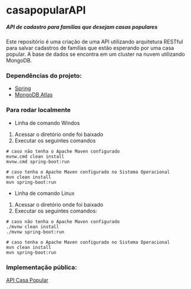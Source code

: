 # casapopularAPI
##### API de cadastro para famílias que desejam casas populares

Este repositório é uma criação de uma API utilizando arquitetura RESTful para salvar cadastros
de famílias que estão esperando por uma casa popular. A base de dados se encontra em um cluster
na nuvem utilizando MongoDB.

### Dependências do projeto:

- [Spring](https://spring.io/)
- [MongoDB Atlas](https://www.mongodb.com/cloud/atlas)

### Para rodar localmente
- Linha de comando Windos 
1. Acessar o diretório onde foi baixado
2. Executar os seguintes comandos
```
# caso não tenha o Apache Maven configurado
mvnw.cmd clean install
mvnw.cmd spring-boot:run

# caso tenha o Apache Maven configurado no Sistema Operacional
mvn clean install
mvn spring-boot:run
```

- Linha de comando Linux
1. Acessar o diretório onde foi baixado
2. Executar os seguintes comandos:

```
# caso não tenha o Apache Maven configurado
./mvnw clean install
./mvnw spring-boot:run

# caso tenha o Apache Maven configurado no Sistema Operacional
mvn clean install
mvn spring-boot:run
```

### Implementação pública:
[API Casa Popular](http://34.67.169.192/swagger-ui.html)
